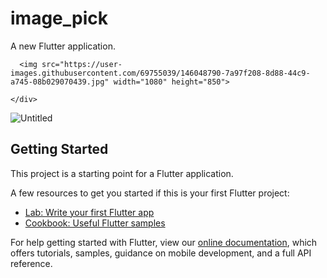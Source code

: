 # image_pick

A new Flutter application.
  <div class="row">

      <img src="https://user-images.githubusercontent.com/69755039/146048790-7a97f208-8d88-44c9-a745-08b029070439.jpg" width="1080" height="850">

    </div>
![Untitled]()

## Getting Started

This project is a starting point for a Flutter application.

A few resources to get you started if this is your first Flutter project:

- [Lab: Write your first Flutter app](https://flutter.dev/docs/get-started/codelab)
- [Cookbook: Useful Flutter samples](https://flutter.dev/docs/cookbook)

For help getting started with Flutter, view our
[online documentation](https://flutter.dev/docs), which offers tutorials,
samples, guidance on mobile development, and a full API reference.
